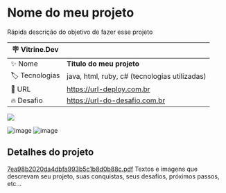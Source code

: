 # Nome do meu projeto

Rápida descrição do objetivo de fazer esse projeto

| :placard: Vitrine.Dev |     |
| -------------  | --- |
| :sparkles: Nome        | **Titulo do meu projeto**
| :label: Tecnologias | java, html, ruby, c# (tecnologias utilizadas)
| :rocket: URL         | https://url-deploy.com.br
| :fire: Desafio     | https://url-do-desafio.com.br

<!-- Inserir imagem com a #vitrinedev ao final do link -->
![](https://via.placeholder.com/1200x500.png?text=imagem+lindona+do+meu+projeto#vitrinedev)

![image](https://github.com/PedroMoeziaJr/Alura-Challenge-BI-/assets/112977342/4b46ec35-560b-41d0-a5eb-f4d1d61c2508)
![image](https://github.com/PedroMoeziaJr/Alura-Challenge-BI-/assets/112977342/e94c58a8-b37a-45e3-b552-258e64932c5d)



## Detalhes do projeto
[7ea98b2020da4dbfa993b5c1b8d0b88c.pdf](https://github.com/PedroMoeziaJr/Alura-Challenge-BI-/files/11586084/7ea98b2020da4dbfa993b5c1b8d0b88c.pdf)
Textos e imagens que descrevam seu projeto, suas conquistas, seus desafios, próximos passos, etc...
